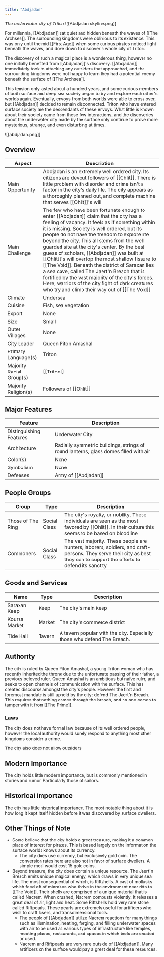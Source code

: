 ```yaml
---
title: "Abdjadan"
---
```

*The underwater city of Triton*
![[Abdjadan skyline.png]]

For millennia, [[Abdjadan]] sat quiet and hidden beneath the waves of [[The Archsea]]. The surrounding kingdoms were oblivious to its existence. This was only until the mid [[First Age]] when some curious pirates noticed light beneath the waves, and dove down to discover a whole city of Triton. 

The discovery of such a magical place is a wonderous thing, however no one initially benefited from [[Abdjadan]]'s discovery. [[Abdjadan]] immediately took to attacking any outsiders that approached, and the surrounding kingdoms were not happy to learn they had a potential enemy beneath the surface of [[The Archsea]]. 

This tension only lasted about a hundred years, and some curious members of both surface and deep sea society began to try and explore each other's worlds again. Eventually, envoys from both worlds were able to cross over, but [[Abdjadan]] decided to remain disconnected. Triton who have entered surface society are the descendants of these envoys. What little is known about their society came from these few interactions, and the discoveries about the underwater city made by the surface only continue to prove more mysterious, strange, and even disturbing at times. 

![[abdjadan.png]]

## Overview

| Aspect | Description |
|-|-|
| Main Opportunity | Abdjadan is an extremely well ordered city. Its citizens are devout followers of [[Ohlit]]. There is little problem with disorder and crime isn't a factor in the city's daily life. The city appears as a thoroughly planned out, and complete machine that serves [[Ohlit]]'s will. |
| Main Challenge | The few who have been fortunate enough to enter [[Abdjadan]] claim that the city has a feeling of vacancy. It feels as if something within it is missing. Society is well ordered, but its people do not have the freedom to explore life beyond the city. This all stems from the well guarded site at the city's center. By the best guess of scholars, [[Abdjadan]] was built at [[Ohlit]]'s will overtop the most shallow fissure to [[The Void]]. Beneath the district of Saraxan lies a sea cave, called The Jaert'n Breach that is fortified by the vast majority of the city's forces. Here, warriors of the city fight of dark creatures who try and climb their way out of [[The Void]] |
| Climate | Undersea |
| Cuisine | Fish, sea vegetation |
| Export | None |
| Size | Small |
| Outer Villages| None |
| City Leader | Queen Piton Amashal |
| Primary Language(s) | Triton |
| Majority Racial Group(s) | [[Triton]] |
| Majority Religion(s) | Followers of [[Ohlit]] |

## Major Features

| Feature | Description |
|-|-|
| Distinguishing Features | Underwater City |
| Architecture | Radially symmetric buildings, strings of round lanterns, glass domes filled with air |
| Color(s) | None |
| Symbolism | None |
| Defenses | Army of [[Abdjadan]] |

## People Groups

| Group             | Type         | Description                                                                                                                                        |
| ----------------- | ------------ | -------------------------------------------------------------------------------------------------------------------------------------------------- |
| Those of The Ring | Social Class | The city's royalty, or nobility. These individuals are seen as the most favored by [[Ohlit]]. In their culture this seems to be based on bloodline |
| Commoners         | Social Class | The vast majority. These people are hunters, laborers, soldiers, and craft-persons. They serve their city as best they can to support the efforts to defend its sanctity                                                                                                                                                   |

## Goods and Services

| Name          | Type   | Description                  |
| ------------- | ------ | ---------------------------- |
| Saraxan Keep  | Keep   | The city's main keep         |
| Koursa Market | Market | The city's commerce district |
| Tide Hall     | Tavern | A tavern popular with the city. Especially those who defend The Breach.                             |

## Authority
The city is ruled by Queen Piton Amashal, a young Triton woman who has recently inherited the throne due to the unfortunate passing of their father, a previous beloved ruler. Queen Amashal is an ambitious but naïve ruler, and seeks to open channels of communication with the surface. This has created discourse amongst the city's people. However the first and foremost mandate is still upheld by the city: defend The Jaert'n Breach. This requires that nothing comes through the breach, and no one comes to tamper with it from [[The Prime]]. 

### Laws
The city does not have formal law because of its well ordered people, however the local authority would surely respond to anything most other kingdoms consider a crime.

The city also does not allow outsiders.

## Modern Importance
The city holds little modern importance, but is commonly mentioned in stories and rumor. Particularly those of sailors.

## Historical Importance
The city has little historical importance. The most notable thing about it is how long it kept itself hidden before it was discovered by surface dwellers.

## Other Things of Note
- Some believe that the city holds a great treasure, making it a common place of interest for pirates. This is based largely on the information the surface worlds knows about its currency.
	- The city does use currency, but exclusively gold coin. The conversion rates here are also not in favor of surface dwellers. A simple meal would cost 15 gold coins.
- Beyond treasure, the city does contain a unique resource. The Jaert'n Breach emits unique magical energy, which draws in very unique sea life. The most consequential of which, is Riftshells. A cast of mollusks which feed off of microbes who thrive in the environment near rifts to [[The Void]]. Their shells are comprised of a unique material that is called Nacrem. When crushed, Nacrem combusts violently. It releases a great deal of air, light and heat. Some Riftshells hold very rare stone called Riftpearls. These pearls are extremely useful for artificers who wish to craft lasers, and transdimensional tools.
	- The people of [[Abdjadan]] utilize Nacrem reactions for many things such as illumination, heating, forging, and filling underwater spaces with air to be used as various types of infrastructure like temples, meeting places, restaurants, and spaces in which tools are created or used.
	- Nacrem and Riftpearls are very rare outside of [[Abdjadan]]. Many artificers on the surface would pay a great deal for these resources.
